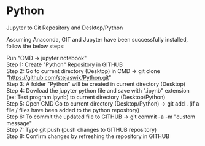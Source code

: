 # Python
Jupyter to Git Repository and Desktop/Python<br/>

Assuming Anaconda, GIT and Jupyter have been successfully installed, follow the below steps:<br/>

Run "CMD -> jupyter notebook" <br/>
Step 1: Create "Python" Repository in GITHUB <br/>
Step 2: Go to current directory (Desktop) in CMD -> git clone "https://github.com/stejaswik/Python.git" <br/>
Step 3: A folder "Python" will be created in current directory (Desktop) <br/>
Step 4: Dowload the jupyter python file and save with ".ipynb" extension (ex: Test program.ipynb) to current directory (Desktop/Python) <br/>
Step 5: Open CMD Go to current directory (Desktop/Python) -> git add . (if a file / files have been added to the python repository) <br/>
Step 6: To commit the updated file to GITHUB -> git commit -a -m "custom message" <br/>
Step 7: Type git push (push changes to GITHUB repository) <br/>
Step 8: Confirm changes by refreshing the repository in GITHUB <br/>